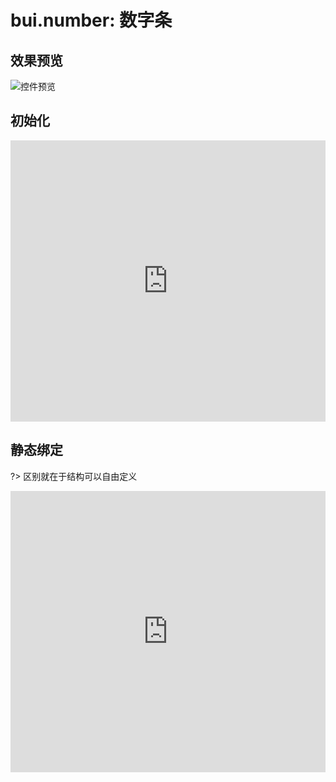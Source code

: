 # bui.number: 数字条

## 效果预览
![控件预览](http://www.easybui.com/static/images/controls/bui-number_low.gif)

## 初始化

<iframe width="100%" height="450" src="https://jshare.com.cn/easybui/H54LwT/share/js,html,css,result" allowfullscreen="allowfullscreen" frameborder="0"></iframe>

## 静态绑定

?> 区别就在于结构可以自由定义

<iframe width="100%" height="450" src="https://jshare.com.cn/easybui/H54LwT/1/share/js,html,css,result" allowfullscreen="allowfullscreen" frameborder="0"></iframe>